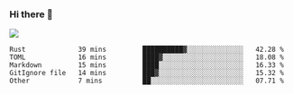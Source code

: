 ### Hi there 👋
![](https://github-readme-stats.vercel.app/api?username=tuichenchuxin)
<!--START_SECTION:waka-->

```text
Rust             39 mins         ██████████▓░░░░░░░░░░░░░░   42.28 %
TOML             16 mins         ████▓░░░░░░░░░░░░░░░░░░░░   18.08 %
Markdown         15 mins         ████░░░░░░░░░░░░░░░░░░░░░   16.33 %
GitIgnore file   14 mins         ███▓░░░░░░░░░░░░░░░░░░░░░   15.32 %
Other            7 mins          ██░░░░░░░░░░░░░░░░░░░░░░░   07.71 %
```

<!--END_SECTION:waka-->
